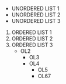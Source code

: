 - UNORDERED LIST 1
- UNORDERED LIST 2
- UNORDERED LIST 3

1. ORDERED LIST 1
2. ORDERED LIST 2
3. ORDERED LIST 3
   - OL2
     - OL3
     - OL4
       - OL5  
       - OL67
